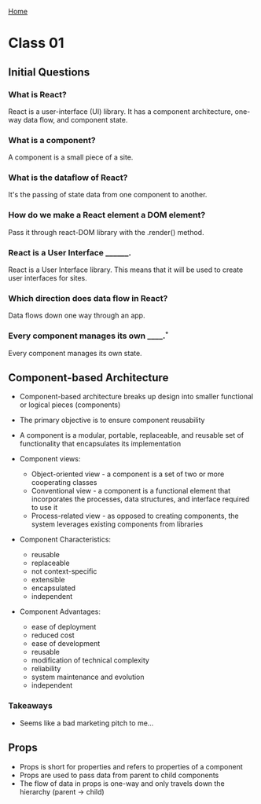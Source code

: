 [Home](../README.md)

# Class 01

## Initial Questions

### What is React?

React is a user-interface (UI) library. It has a component architecture, one-way data flow, and component state.

### What is a component?

A component is a small piece of a site.

### What is the dataflow of React?

It's the passing of state data from one component to another.

### How do we make a React element a DOM element?

Pass it through react-DOM library with the .render() method.

### React is a User Interface ______.

React is a User Interface library. This means that it will be used to create user interfaces for sites.

### Which direction does data flow in React?

Data flows down one way through an app.

### Every component manages its own ____.˚

Every component manages its own state.

## Component-based Architecture

- Component-based architecture breaks up design into smaller functional or logical pieces (components)
- The primary objective is to ensure component reusability
- A component is a modular, portable, replaceable, and reusable set of functionality that encapsulates its implementation
- Component views:
  - Object-oriented view - a component is a set of two or more cooperating classes
  - Conventional view - a component is a functional element that incorporates the processes, data structures, and interface required to use it
  - Process-related view - as opposed to creating components, the system leverages existing components from libraries

- Component Characteristics:
  - reusable
  - replaceable
  - not context-specific
  - extensible
  - encapsulated
  - independent

- Component Advantages:
  - ease of deployment
  - reduced cost
  - ease of development
  - reusable
  - modification of technical complexity
  - reliability
  - system maintenance and evolution
  - independent

### Takeaways

- Seems like a bad marketing pitch to me...

## Props

- Props is short for properties and refers to properties of a component
- Props are used to pass data from parent to child components
- The flow of data in props is one-way and only travels down the hierarchy (parent -> child)
